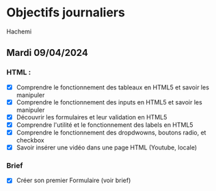 # Objectifs journaliers

Hachemi

## Mardi 09/04/2024

### HTML :

- [x] Comprendre le fonctionnement des tableaux en HTML5 et savoir les manipuler
- [x] Comprendre le fonctionnement des inputs en HTML5 et savoir les manipuler
- [x] Découvrir les formulaires et leur validation en HTML5
- [x] Comprendre l'utilité et le fonctionnement des labels en HTML5
- [x] Comprendre le fonctionnement des dropdwowns, boutons radio, et checkbox
- [x] Savoir insérer une vidéo dans une page HTML (Youtube, locale)

### Brief

- [x] Créer son premier Formulaire (voir brief)
